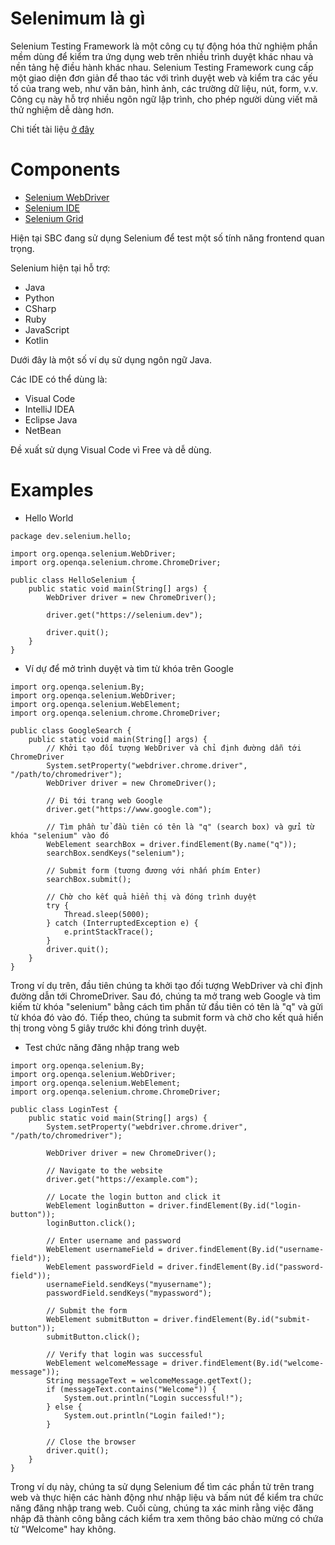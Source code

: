 # Selenimum là gì
Selenium Testing Framework là một công cụ tự động hóa thử nghiệm phần mềm dùng để kiểm tra ứng dụng web trên nhiều trình duyệt khác nhau và nền tảng hệ điều hành khác nhau. Selenium Testing Framework cung cấp một giao diện đơn giản để thao tác với trình duyệt web và kiểm tra các yếu tố của trang web, như văn bản, hình ảnh, các trường dữ liệu, nút, form, v.v. Công cụ này hỗ trợ nhiều ngôn ngữ lập trình, cho phép người dùng viết mã thử nghiệm dễ dàng hơn.

Chi tiết tài liệu [ở đây](https://www.selenium.dev/)

# Components
- [Selenium WebDriver](https://www.selenium.dev/documentation/webdriver/)
- [Selenium IDE](https://selenium.dev/selenium-ide/)
- [Selenium Grid](https://www.selenium.dev/documentation/grid/)

Hiện tại SBC đang sử dụng Selenium để test một số tính năng frontend quan trọng.

Selenium hiện tại hỗ trợ:
- Java
- Python
- CSharp
- Ruby
- JavaScript
- Kotlin

Dưới đây là một số ví dụ sử dụng ngôn ngữ Java.

Các IDE có thể dùng là:
- Visual Code
- IntelliJ IDEA
- Eclipse Java
- NetBean

Đề xuất sử dụng Visual Code vì Free và dễ dùng.

# Examples
- Hello World
```
package dev.selenium.hello;

import org.openqa.selenium.WebDriver;
import org.openqa.selenium.chrome.ChromeDriver;

public class HelloSelenium {
    public static void main(String[] args) {
        WebDriver driver = new ChromeDriver();

        driver.get("https://selenium.dev");

        driver.quit();
    }
}

```
- Ví dự để mở trình duyệt và tìm từ khóa trên Google
```
import org.openqa.selenium.By;
import org.openqa.selenium.WebDriver;
import org.openqa.selenium.WebElement;
import org.openqa.selenium.chrome.ChromeDriver;

public class GoogleSearch {
    public static void main(String[] args) {
        // Khởi tạo đối tượng WebDriver và chỉ định đường dẫn tới ChromeDriver
        System.setProperty("webdriver.chrome.driver", "/path/to/chromedriver");
        WebDriver driver = new ChromeDriver();
        
        // Đi tới trang web Google
        driver.get("https://www.google.com");
        
        // Tìm phần tử đầu tiên có tên là "q" (search box) và gửi từ khóa "selenium" vào đó
        WebElement searchBox = driver.findElement(By.name("q"));
        searchBox.sendKeys("selenium");
        
        // Submit form (tương đương với nhấn phím Enter)
        searchBox.submit();
        
        // Chờ cho kết quả hiển thị và đóng trình duyệt
        try {
            Thread.sleep(5000);
        } catch (InterruptedException e) {
            e.printStackTrace();
        }
        driver.quit();
    }
}

```

Trong ví dụ trên, đầu tiên chúng ta khởi tạo đối tượng WebDriver và chỉ định đường dẫn tới ChromeDriver. Sau đó, chúng ta mở trang web Google và tìm kiếm từ khóa "selenium" bằng cách tìm phần tử đầu tiên có tên là "q" và gửi từ khóa đó vào đó. Tiếp theo, chúng ta submit form và chờ cho kết quả hiển thị trong vòng 5 giây trước khi đóng trình duyệt.

- Test chức năng đăng nhập trang web
```
import org.openqa.selenium.By;
import org.openqa.selenium.WebDriver;
import org.openqa.selenium.WebElement;
import org.openqa.selenium.chrome.ChromeDriver;

public class LoginTest {
    public static void main(String[] args) {
        System.setProperty("webdriver.chrome.driver", "/path/to/chromedriver");

        WebDriver driver = new ChromeDriver();

        // Navigate to the website
        driver.get("https://example.com");

        // Locate the login button and click it
        WebElement loginButton = driver.findElement(By.id("login-button"));
        loginButton.click();

        // Enter username and password
        WebElement usernameField = driver.findElement(By.id("username-field"));
        WebElement passwordField = driver.findElement(By.id("password-field"));
        usernameField.sendKeys("myusername");
        passwordField.sendKeys("mypassword");

        // Submit the form
        WebElement submitButton = driver.findElement(By.id("submit-button"));
        submitButton.click();

        // Verify that login was successful
        WebElement welcomeMessage = driver.findElement(By.id("welcome-message"));
        String messageText = welcomeMessage.getText();
        if (messageText.contains("Welcome")) {
            System.out.println("Login successful!");
        } else {
            System.out.println("Login failed!");
        }

        // Close the browser
        driver.quit();
    }
}

```

Trong ví dụ này, chúng ta sử dụng Selenium để tìm các phần tử trên trang web và thực hiện các hành động như nhập liệu và bấm nút để kiểm tra chức năng đăng nhập trang web. Cuối cùng, chúng ta xác minh rằng việc đăng nhập đã thành công bằng cách kiểm tra xem thông báo chào mừng có chứa từ "Welcome" hay không.